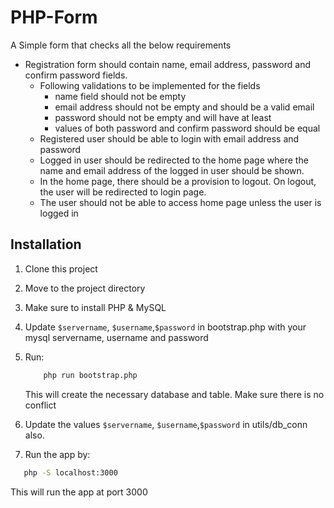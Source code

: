 # PHP-Form

A Simple form that checks all the below requirements

- Registration form should contain name, email address, password and confirm password fields.
  - Following validations to be implemented for the fields
    - name field should not be empty
    - email address should not be empty and should be a valid email
    - password should not be empty and will have at least
    - values of both password and confirm password should be equal
  - Registered user should be able to login with email address and password
  - Logged in user should be redirected to the home page where the name and email address of the logged in user should be shown.
  - In the home page, there should be a provision to logout. On logout, the user will be redirected to login page.
  - The user should not be able to access home page unless the user is logged in

## Installation

1. Clone this project
2. Move to the project directory
3. Make sure to install PHP & MySQL
4. Update `$servername`, `$username`,`$password` in bootstrap.php with your mysql servername, username and password
5. Run:

   ```bash
       php run bootstrap.php
   ```

   This will create the necessary database and table. Make sure there is no conflict

6. Update the values `$servername`, `$username`,`$password` in utils/db_conn also.
7. Run the app by:

```bash
   php -S localhost:3000
```

This will run the app at port 3000
